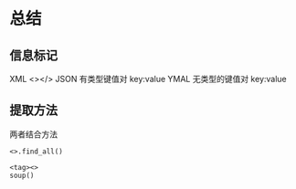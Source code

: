# 总结

## 信息标记

XML  <></>
JSON 有类型键值对 key:value
YMAL 无类型的键值对 key:value

## 提取方法

两者结合方法
```
<>.find_all()

<tag><>
soup()
```